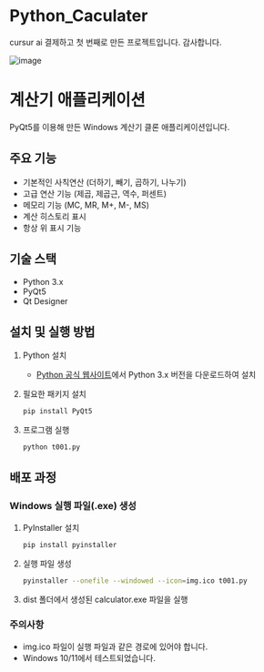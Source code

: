 # Python_Caculater
cursur ai 결제하고 첫 번째로 만든 프로젝트입니다. 감사합니다.

![image](https://github.com/user-attachments/assets/a96c527c-4766-4507-87ae-15c4a153e882)


# 계산기 애플리케이션

PyQt5를 이용해 만든 Windows 계산기 클론 애플리케이션입니다.

## 주요 기능

- 기본적인 사칙연산 (더하기, 빼기, 곱하기, 나누기)
- 고급 연산 기능 (제곱, 제곱근, 역수, 퍼센트)
- 메모리 기능 (MC, MR, M+, M-, MS)
- 계산 히스토리 표시
- 항상 위 표시 기능

## 기술 스택

- Python 3.x
- PyQt5
- Qt Designer

## 설치 및 실행 방법

1. Python 설치
   - [Python 공식 웹사이트](https://www.python.org/)에서 Python 3.x 버전을 다운로드하여 설치

2. 필요한 패키지 설치
   ```bash
   pip install PyQt5
   ```

3. 프로그램 실행
   ```bash
   python t001.py
   ```

## 배포 과정

### Windows 실행 파일(.exe) 생성

1. PyInstaller 설치
   ```bash
   pip install pyinstaller
   ```

2. 실행 파일 생성
   ```bash
   pyinstaller --onefile --windowed --icon=img.ico t001.py
   ```

3. dist 폴더에서 생성된 calculator.exe 파일을 실행

### 주의사항
- img.ico 파일이 실행 파일과 같은 경로에 있어야 합니다.
- Windows 10/11에서 테스트되었습니다.


